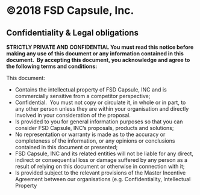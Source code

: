 # ©2018 FSD Capsule, Inc.

## Confidentiality & Legal obligations

**STRICTLY PRIVATE AND CONFIDENTIAL
You must read this notice before making any use of this document or any information contained in this document.  By accepting this document, you acknowledge and agree to the following terms and conditions:**

This document:

- Contains the intellectual property of FSD Capsule, INC and is commercially sensitive from a competitor perspective; 
- Confidential.  You must not copy or circulate it, in whole or in part, to any other person unless they are within your organisation and directly involved in your consideration of the proposal.
- Is provided to you for general information purposes so that you can consider FSD Capsule, INC’s proposals, products and solutions; 
- No representation or warranty is made as to the accuracy or completeness of the information, or any opinions or conclusions contained in this document or presented; 
- FSD Capsule, INC and its related entities will not be liable for any direct, indirect or consequential loss or damage suffered by any person as a result of relying on this document or otherwise in connection with it; 
- Is provided subject to the relevant provisions of the Master Incentive Agreement between our organisations (e.g. Confidentiality, Intellectual Property
